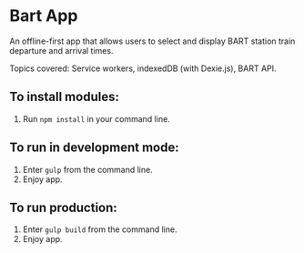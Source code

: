 # Bart App

An offline-first app that allows users to select and display BART station train departure and arrival times.

Topics covered: Service workers, indexedDB (with Dexie.js), BART API.

## To install modules:
1. Run `npm install` in your command line.

## To run in development mode:
1. Enter `gulp` from the command line.
2. Enjoy app.

## To run production:
1. Enter `gulp build` from the command line.
2. Enjoy app.